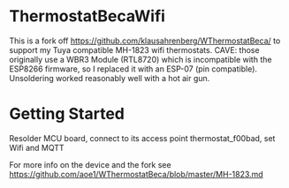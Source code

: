 # ThermostatBecaWifi

This is a fork off https://github.com/klausahrenberg/WThermostatBeca/ to support my Tuya compatible MH-1823 wifi thermostats. CAVE: those originally use a WBR3 Module (RTL8720) which is incompatible with the ESP8266 firmware, so I replaced it with an ESP-07 (pin compatible). Unsoldering worked reasonably well with a hot air gun.

# Getting Started

Resolder MCU board, connect to its access point thermostat_f00bad, set Wifi and MQTT

For more info on the device and the fork see https://github.com/aoe1/WThermostatBeca/blob/master/MH-1823.md
